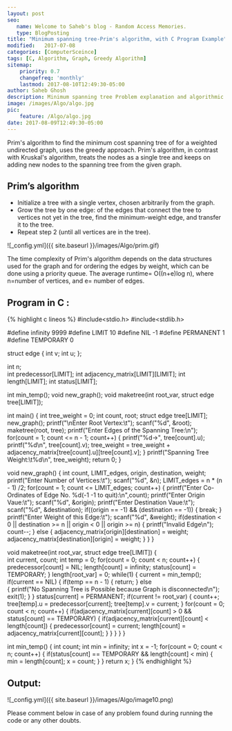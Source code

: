 ```yaml
---
layout: post
seo:
   name: Welcome to Saheb's blog - Random Access Memories.
   type: BlogPosting
title: "Minimum spanning tree-Prim's algorithm, with C Program Example"
modified:   2017-07-08
categories: [ComputerSceince]
tags: [C, Algorithm, Graph, Greedy Algorithm]
sitemap:
    priority: 0.7
    changefreq: 'monthly'
    lastmod: 2017-08-10T12:49:30-05:00
author: Saheb Ghosh
description: Minimum spanning tree Problem explanation and algorithmic solution. C Program example of Prim's algorithm.
image: /images/Algo/algo.jpg
pic:
    feature: /Algo/algo.jpg
date: 2017-08-09T12:49:30-05:00
---
```

Prim's algorithm to find the minimum cost spanning tree of for a weighted undirected graph, uses the greedy approach. Prim's algorithm, in contrast with Kruskal's algorithm, treats the nodes as a single tree and keeps on adding new nodes to the spanning tree from the given graph.
## Prim’s algorithm

- Initialize a tree with a single vertex, chosen arbitrarily from the graph.
- Grow the tree by one edge: of the edges that connect the tree to vertices not yet in the tree, find the minimum-weight edge, and transfer it to the tree.
- Repeat step 2 (until all vertices are in the tree).

![_config.yml]({{ site.baseurl }}/images/Algo/prim.gif)

The time complexity of Prim's algorithm depends on the data structures used for the graph and for ordering the edges by weight, which can be done using a priority queue. 
The average runtime= O((n+e)log n), where n=number of vertices, and e= number of edges.

## Program in C :

{% highlight c lineos %}
#include<stdio.h>
#include<stdlib.h>

#define infinity 9999
#define LIMIT 10
#define NIL -1
#define PERMANENT 1
#define TEMPORARY 0

struct edge
{
      int v;
      int u;
};

int n;	
int predecessor[LIMIT];
int adjacency_matrix[LIMIT][LIMIT];
int length[LIMIT];
int status[LIMIT];

int min_temp();
void new_graph();
void maketree(int root_var, struct edge tree[LIMIT]);

int main()
{
      int tree_weight = 0; 
      int count, root;
      struct edge tree[LIMIT];
      new_graph();
      printf("\nEnter Root Vertex:\t");
      scanf("%d", &root);
      maketree(root, tree);
      printf("Enter Edges of the Spanning Tree:\n");
      for(count = 1; count <= n - 1; count++)
      {
            printf("%d->", tree[count].u);
            printf("%d\n", tree[count].v);
            tree_weight = tree_weight + adjacency_matrix[tree[count].u][tree[count].v];
      }
      printf("Spanning Tree Weight:\t%d\n", tree_weight);
      return 0;
}

void new_graph()
{
      int count, LIMIT_edges, origin, destination, weight;
      printf("Enter Number of Vertices:\t");
      scanf("%d", &n);
      LIMIT_edges = n * (n - 1) /2;
      for(count = 1; count <= LIMIT_edges; count++)
      {
            printf("Enter Co- Ordinates of Edge No. %d(-1 -1 to quit):\n",count);
            printf("Enter Origin Vaue:\t");
            scanf("%d", &origin);
            printf("Enter Destination Vaue:\t");
            scanf("%d", &destination);
            if((origin == -1) && (destination == -1))
            {
                  break;
            }
            printf("Enter Weight of this Edge:\t");
            scanf("%d", &weight);
            if(destination < 0 || destination >= n || origin < 0 || origin >= n)
            {
                  printf("Invalid Edge\n");
                  count--;
            }
            else
            {
                  adjacency_matrix[origin][destination] = weight;
                  adjacency_matrix[destination][origin] = weight;
            }
      }
}

void maketree(int root_var, struct edge tree[LIMIT])
{	
      int current, count;
      int temp = 0;
      for(count = 0; count < n; count++)
      {
            predecessor[count] = NIL;
            length[count] = infinity;
            status[count] = TEMPORARY;
      }
      length[root_var] = 0;
      while(1)
      {
            current = min_temp();
            if(current == NIL) 
            {
                  if(temp == n - 1)
                  {
                        return;
                  }
                  else	
                  {
                        printf("No Spanning Tree is Possible because Graph is disconnected\n");
                        exit(1);
                  }
            }
            status[current] = PERMANENT;
            if(current != root_var)
            {
                  count++;
                  tree[temp].u = predecessor[current];
                  tree[temp].v = current;
            }
            for(count = 0; count < n; count++)
            {
                  if(adjacency_matrix[current][count] > 0 && status[count] == TEMPORARY)
                  {
                        if(adjacency_matrix[current][count] < length[count])
                        {
                              predecessor[count] = current;
                              length[count] = adjacency_matrix[current][count];
                        }
                  }
            }
      }
}

int min_temp()
{
      int count;
      int min = infinity;
      int x = -1;
      for(count = 0; count < n; count++)
      {
            if(status[count] == TEMPORARY && length[count] < min)
            {
                  min = length[count];
                  x = count;
            }
      }
      return x;
}
{% endhighlight %}


## Output:


![_config.yml]({{ site.baseurl }}/images/Algo/image10.png)



Please comment below in case of any problem found during running the code or any other doubts.
